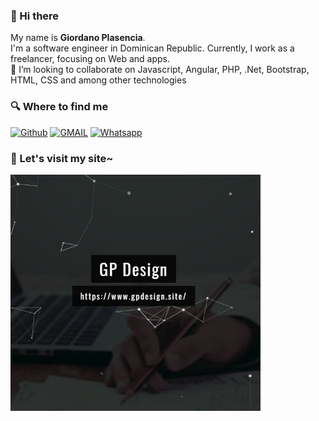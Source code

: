### 👋 Hi there

My name is <b>Giordano Plasencia</b>.<br/>
I'm a software engineer in Dominican Republic. Currently, I work as a freelancer, focusing on Web and apps.<br/>
💞️ I’m looking to collaborate on Javascript, Angular, PHP, .Net, Bootstrap, HTML, CSS and among other technologies

<h3>🔍 Where to find me</h3>
<p><a href="https://github.com/giordanoplas" target="_blank"><img alt="Github" src="https://img.shields.io/badge/GitHub-%2312100E.svg?&style=for-the-badge&logo=Github&logoColor=white" /></a> <a href="mailto:gfidel05@gmail.com" target="_blank"><img alt="GMAIL" src="https://img.shields.io/badge/gmail-%231DA1F2.svg?&style=for-the-badge&logo=gmail&logoColor=white" /></a> <a href="https://wa.me/18297135750" target="_blank"><img alt="Whatsapp" src="https://img.shields.io/badge/whatsapp-%2729a4.svg?&style=for-the-badge&logo=whatsapp&logoColor=white" /></a>
</p>

### 👀 Let's visit my site~
<a href="https://gpdesign.site/" target="_blank"><img src="https://raw.githubusercontent.com/giordanoplas/giordanoplas/main/gpdesign.JPG" width="400"/></a>
